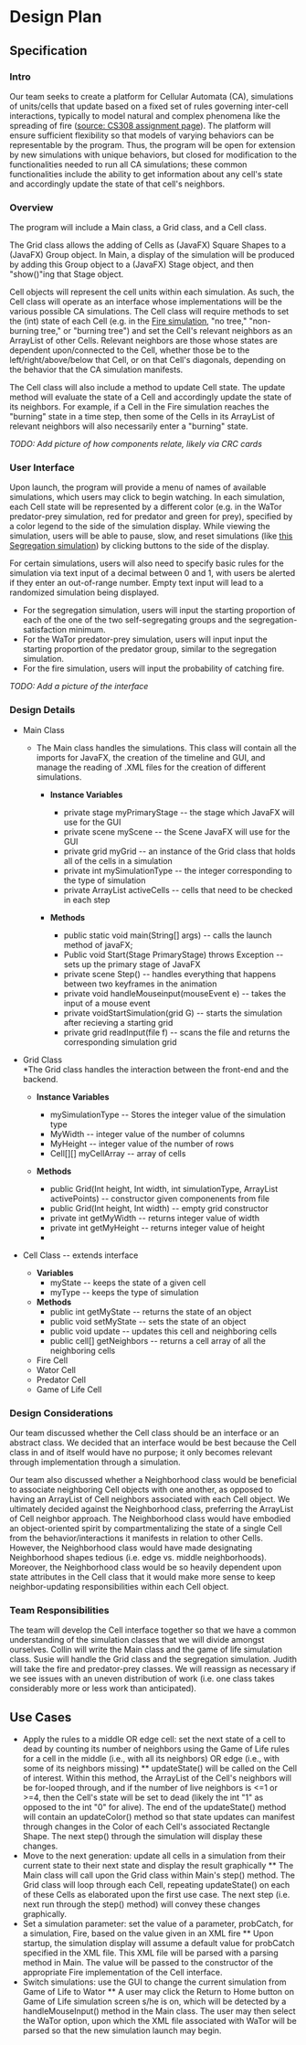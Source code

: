 # Design Plan

## Specification

### Intro
Our team seeks to create a platform for Cellular Automata (CA), simulations of units/cells that update based on a fixed set of rules governing inter-cell interactions, typically to model natural and complex phenomena like the spreading of fire ([source: CS308 assignment page](https://www2.cs.duke.edu/courses/compsci308/spring18/assign/02_cellsociety/index.php)). The platform will ensure sufficient flexibility so that models of varying behaviors can be representable by the program. Thus, the program will be open for extension by new simulations with unique behaviors, but closed for modification to the functionalities needed to run all CA simulations; these common functionalities include the ability to get information about any cell's state and accordingly update the state of that cell's neighbors. 

### Overview
The program will include a Main class, a Grid class, and a Cell class. 

The Grid class allows the adding of Cells as (JavaFX) Square Shapes to a (JavaFX) Group object. In Main, a display of the simulation will be produced by adding this Group object to a (JavaFX) Stage object, and then "show()"ing that Stage object.

Cell objects will represent the cell units within each simulation. As such, the Cell class will operate as an interface whose implementations will be the various possible CA simulations. The Cell class will require methods to set the (int) state of each Cell (e.g. in the [Fire simulation](http://nifty.stanford.edu/2007/shiflet-fire/), "no tree," "non-burning tree," or "burning tree") and set the Cell's relevant neighbors as an ArrayList of other Cells. Relevant neighbors are those whose states are dependent upon/connected to the Cell, whether those be to the left/right/above/below that Cell, or on that Cell's diagonals, depending on the behavior that the CA simulation manifests. 

The Cell class will also include a method to update Cell state. The update method will evaluate the state of a Cell and accordingly update the state of its neighbors. For example, if a Cell in the Fire simulation reaches the "burning" state in a time step, then some of the Cells in its ArrayList of relevant neighbors will also necessarily enter a "burning" state.

*TODO: Add picture of how components relate, likely via CRC cards*

### User Interface
Upon launch, the program will provide a menu of names of available simulations, which users may click to begin watching. In each simulation, each Cell state will be represented by a different color (e.g. in the WaTor predator-prey simulation, red for predator and green for prey), specified by a color legend to the side of the simulation display. While viewing the simulation, users will be able to pause, slow, and reset simulations (like [this Segregation simulation](http://nifty.stanford.edu/2014/mccown-schelling-model-segregation/)) by clicking buttons to the side of the display. 

For certain simulations, users will also need to specify basic rules for the simulation via text input of a decimal between 0 and 1, with users be alerted if they enter an out-of-range number. Empty text input will lead to a randomized simulation being displayed. 

* For the segregation simulation, users will input the starting proportion of each of the one of the two self-segregating groups and the segregation-satisfaction minimum. 
* For the WaTor predator-prey simulation, users will input input the starting proportion of the predator group, similar to the segregation simulation. 
* For the fire simulation, users will input the probability of catching fire. 

*TODO: Add a picture of the interface*

### Design Details 
* Main Class
    * The Main class handles the simulations. This class will contain all the imports for JavaFX, the creation of the timeline and GUI, and manage the reading of .XML files for the creation of different simulations.<br />
        * <B>Instance Variables</B>
            * private stage myPrimaryStage -- the stage which JavaFX will use for the GUI
            * private scene myScene -- the Scene JavaFX will use for the GUI
            * private grid myGrid -- an instance of the Grid class that holds all of the cells in a simulation
            * private int mySimulationType -- the integer corresponding to the type of simulation
            * private ArrayList<cell> activeCells -- cells that need to be checked in each step
        
        * <B>Methods</B><br />
            * public static void main(String[] args) -- calls the launch method of javaFX;
            * Public void Start(Stage PrimaryStage) throws Exception -- sets up the primary stage of JavaFX
            * private scene Step() -- handles everything that happens between two keyframes in the animation
            * private void handleMouseinput(mouseEvent e) -- takes the input of a mouse event
            * private voidStartSimulation(grid G) -- starts the simulation after recieving a starting grid
            * private grid readInput(file f) -- scans the file and returns the corresponding simulation grid
            
* Grid Class<br />
    *The Grid class handles the interaction between the front-end and the backend.<br />
    * <B>Instance Variables</B><br />
        * mySimulationType -- Stores the integer value of the simulation type 
        * MyWidth -- integer value of the number of columns
        * MyHeight -- integer value of the number of rows
        * Cell[][] myCellArray -- array of cells
        
    * <B>Methods</B><br />
        * public Grid(Int height, Int width, int simulationType, ArrayList activePoints) -- constructor given componenents from file
        * public Grid(Int height, Int width) -- empty grid constructor
        * private int getMyWidth -- returns integer value of width
        * private int getMyHeight -- returns integer value of height
        * 
* Cell Class -- extends interface<br />
    * <B>Variables</B><br />
        * myState -- keeps the state of a given cell
        * myType -- keeps the type of simulation
    * <B>Methods</B><br />
        * public int getMyState -- returns the state of an object
        * public void setMyState -- sets the state of an object
        * public void update -- updates this cell and neighboring cells
        * public cell[] getNeighbors -- returns a cell array of all the neighboring cells
    * Fire Cell
    * Wator Cell
    * Predator Cell
    * Game of Life Cell

### Design Considerations
Our team discussed whether the Cell class should be an interface or an abstract class. We decided that an interface would be best because the Cell class in and of itself would have no purpose; it only becomes relevant through implementation through a simulation. 

Our team also discussed whether a Neighborhood class would be beneficial to associate neighboring Cell objects with one another, as opposed to having an ArrayList of Cell neighbors associated with each Cell object. We ultimately decided against the Neighborhood class, preferring the ArrayList of Cell neighbor approach. The Neighborhood class would have embodied an object-oriented spirit by compartmentalizing the state of a single Cell from the behavior/interactions it manifests in relation to other Cells. However, the Neighborhood class would have made designating Neighborhood shapes tedious (i.e. edge vs. middle neighborhoods). Moreover, the Neighborhood class would be so heavily dependent upon state attributes in the Cell class that it would make more sense to keep neighbor-updating responsibilities within each Cell object. 

### Team Responsibilities
The team will develop the Cell interface together so that we have a common understanding of the simulation classes that we will divide amongst ourselves. Collin will write the Main class and the game of life simulation class. Susie will handle the Grid class and the segregation simulation. Judith will take the fire and predator-prey classes. We will reassign as necessary if we see issues with an uneven distribution of work (i.e. one class takes considerably more or less work than anticipated). 

## Use Cases
* Apply the rules to a middle OR edge cell: set the next state of a cell to dead by counting its number of neighbors using the Game of Life rules for a cell in the middle (i.e., with all its neighbors) OR edge (i.e., with some of its neighbors missing)
** updateState() will be called on the Cell of interest. Within this method, the ArrayList of the Cell's neighbors will be for-looped through, and if the number of live neighbors is <=1 or >=4, then the Cell's state will be set to dead (likely the int "1" as opposed to the int "0" for alive). The end of the updateState() method will contain an updateColor() method so that state updates can manifest through changes in the Color of each Cell's associated Rectangle Shape. The next step() through the simulation will display these changes.
* Move to the next generation: update all cells in a simulation from their current state to their next state and display the result graphically
** The Main class will call upon the Grid class within Main's step() method. The Grid class will loop through each Cell, repeating updateState() on each of these Cells as elaborated upon the first use case. The next step (i.e. next run through the step() method) will convey these changes graphically. 
* Set a simulation parameter: set the value of a parameter, probCatch, for a simulation, Fire, based on the value given in an XML fire
** Upon startup, the simulation display will assume a default value for probCatch specified in the XML file. This XML file will be parsed with a parsing method in Main. The value will be passed to the constructor of the appropriate Fire implementation of the Cell interface. 
* Switch simulations: use the GUI to change the current simulation from Game of Life to Wator
** A user may click the Return to Home button on Game of Life simulation screen s/he is on, which will be detected by a handleMouseInput() method in the Main class. The user may then select the WaTor option, upon which the XML file associated with WaTor will be parsed so that the new simulation launch may begin.  




